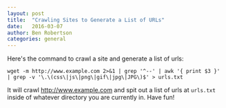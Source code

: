 ```yaml
---
layout: post
title:  "Crawling Sites to Generate a List of URLs"
date:   2016-03-07
author: Ben Robertson
categories: general
---
```


Here's the command to crawl a site and generate a list of urls:

`wget -m http://www.example.com 2>&1 | grep '^--' | awk '{ print $3 }' | grep -v '\.\(css\|js\|png\|gif\|jpg\|JPG\)$' > urls.txt`

It will crawl http://www.example.com and spit out a list of urls at `urls.txt` inside of whatever directory you are currently in. Have fun!
